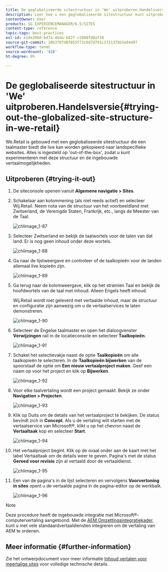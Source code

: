 ```yaml
---
title: De geglobaliseerde sitestructuur in 'We' uitproberen.Handelsversie
description: Leer hoe u een geglobaliseerde sitestructuur kunt uitproberen in Adobe Experience Manager met We.Retail.
contentOwner: User
products: SG_EXPERIENCEMANAGER/6.5/SITES
content-type: reference
topic-tags: best-practices
exl-id: e1de20b0-6d7a-4bda-b62f-c2808fd0af28
source-git-commit: 10b370fd8f855f71c6d7d791c272137bb5e04d97
workflow-type: tm+mt
source-wordcount: '428'
ht-degree: 0%

---
```


# De geglobaliseerde sitestructuur in &#39;We&#39; uitproberen.Handelsversie{#trying-out-the-globalized-site-structure-in-we-retail}

We.Retail is gebouwd met een geglobaliseerde sitestructuur die een taalmaster biedt die live kan worden gekopieerd naar landspecifieke websites. Alles is ingesteld op &#39;out-of-the-box&#39;, zodat u kunt experimenteren met deze structuur en de ingebouwde vertaalmogelijkheden.

## Uitproberen {#trying-it-out}

1. De siteconsole openen vanuit **Algemene navigatie > Sites**.
1. Schakelaar aan kolommening (als niet reeds actief) en selecteer Wij.Retail. Neem nota van de structuur van het voorbeeldland met Zwitserland, de Verenigde Staten, Frankrijk, etc., langs de Meester van de Taal.

   ![chlimage_1-87](assets/chlimage_1-87a.png)

1. Selecteer Zwitserland en bekijk de taalwortels voor de talen van dat land. Er is nog geen inhoud onder deze wortels.

   ![chlimage_1-88](assets/chlimage_1-88a.png)

1. Ga naar de lijstweergave en controleer of de taalkopieën voor de landen allemaal live kopieën zijn.

   ![chlimage_1-89](assets/chlimage_1-89a.png)

1. Ga terug naar de kolomweergave, klik op het stramien Taal en bekijk de hoofdwortels van de taal met inhoud. Alleen Engels heeft inhoud.

   Wij.Retail wordt niet geleverd met vertaalde inhoud, maar de structuur en configuratie zijn aanwezig om u de vertaalservices te laten demonstreren.

   ![chlimage_1-90](assets/chlimage_1-90a.png)

1. Selecteer de Engelse taalmaster en open het dialoogvenster **Verwijzingen** rail in de locatieconsole en selecteer **Taalkopieën**.

   ![chlimage_1-91](assets/chlimage_1-91.png)

1. Schakel het selectievakje naast de optie **Taalkopieën** om alle taalkopieën te selecteren. In de **Taalkopieën bijwerken** van de spoorstaaf de optie om **Een nieuw vertaalproject maken**. Geef een naam op voor het project en klik op **Bijwerken**.

   ![chlimage_1-92](assets/chlimage_1-92.png)

1. Voor elke taalvertaling wordt een project gemaakt. Bekijk ze onder **Navigation > Projecten**.

   ![chlimage_1-93](assets/chlimage_1-93.png)

1. Klik op Duits om de details van het vertaalproject te bekijken. De status bevindt zich in **Concept**. Als u de vertaling wilt starten met de vertaalservice van Microsoft®, klikt u op het chevron naast de **Vertaaltaak** kop en selecteer **Start**.

   ![chlimage_1-94](assets/chlimage_1-94.png)

1. Het vertaalproject begint. Klik op de ovaal onder aan de kaart met het label Vertaaltaak om de details weer te geven. Pagina&#39;s met de status **Gereed voor revisie** zijn al vertaald door de vertaaldienst.

   ![chlimage_1-95](assets/chlimage_1-95.png)

1. Een van de pagina&#39;s in de lijst selecteren en vervolgens **Voorvertoning in sites** opent u de vertaalde pagina in de pagina-editor op de werkbalk.

   ![chlimage_1-96](assets/chlimage_1-96.png)

>[!NOTE]
>
>Deze procedure heeft de ingebouwde integratie met Microsoft®-computervertaling aangetoond. Met de [AEM Omzettingsintegratiekader](/help/sites-administering/translation.md), kunt u met vele standaardvertaaldiensten integreren om de vertaling van AEM te ordenen.

## Meer informatie {#further-information}

Zie het ontwerpdocument voor meer informatie [Inhoud vertalen voor meertalige sites](/help/sites-administering/translation.md) voor volledige technische details.
